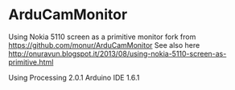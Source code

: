 # ArduCamMonitor
Using Nokia 5110 screen as a primitive monitor
fork from https://github.com/monur/ArduCamMonitor
See also here
http://onuravun.blogspot.it/2013/08/using-nokia-5110-screen-as-primitive.html

Using Processing 2.0.1
Arduino IDE 1.6.1
